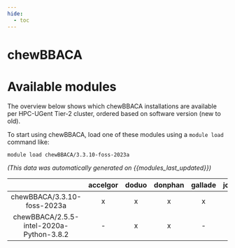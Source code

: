 ```yaml
---
hide:
  - toc
---
```


chewBBACA
=========

# Available modules


The overview below shows which chewBBACA installations are available per HPC-UGent Tier-2 cluster, ordered based on software version (new to old).

To start using chewBBACA, load one of these modules using a `module load` command like:

```shell
module load chewBBACA/3.3.10-foss-2023a
```

*(This data was automatically generated on {{modules_last_updated}})*  

| |accelgor|doduo|donphan|gallade|joltik|shinx|skitty|
| :---: | :---: | :---: | :---: | :---: | :---: | :---: | :---: |
|chewBBACA/3.3.10-foss-2023a|x|x|x|x|x|x|x|
|chewBBACA/2.5.5-intel-2020a-Python-3.8.2|-|x|x|-|-|-|-|
